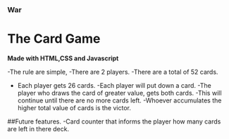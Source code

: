 ### War
# The Card Game

**Made with HTML,CSS and Javascript**

-The rule are simple, 
-There are 2 players.
-There are a total of 52 cards.
- Each player gets  26 cards.
-Each player will put down a card.
-The player who draws the card of greater value, gets both cards.
-This will continue until there are no more cards left.
-Whoever accumulates the higher total  value of cards is the victor.

##Future features.
-Card counter that informs the player how many cards are left in there deck.


